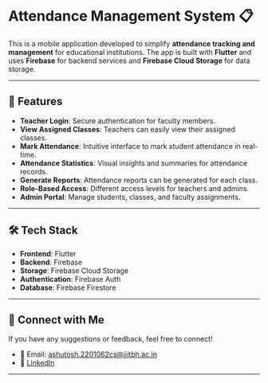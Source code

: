 # Attendance Management System 📋

This is a mobile application developed to simplify **attendance tracking and management** for educational institutions. The app is built with **Flutter** and uses **Firebase** for backend services and **Firebase Cloud Storage** for data storage.

---

## 🚀 Features
- **Teacher Login**: Secure authentication for faculty members.
- **View Assigned Classes**: Teachers can easily view their assigned classes.
- **Mark Attendance**: Intuitive interface to mark student attendance in real-time.
- **Attendance Statistics**: Visual insights and summaries for attendance records.
- **Generate Reports**: Attendance reports can be generated for each class.
- **Role-Based Access**: Different access levels for teachers and admins.
- **Admin Portal**: Manage students, classes, and faculty assignments.

---

## 🛠️ Tech Stack
- **Frontend**: Flutter
- **Backend**: Firebase
- **Storage**: Firebase Cloud Storage
- **Authentication**: Firebase Auth
- **Database**: Firebase Firestore

---

## 🔗 Connect with Me
If you have any suggestions or feedback, feel free to connect!
- 📧 Email: ashutosh.2201062cs@iiitbh.ac.in
- 🔗 [LinkedIn](https://www.linkedin.com/in/ashutosh-mishra-46a082238/)

---
